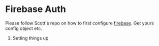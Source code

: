 # Firebase Auth

Please follow Scott's repo on how to first configure [firebase](https://firebase.google.com/). Get yours config object etc.

1. Setting things up

